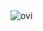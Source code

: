 <img src="https://github-readme-stats.vercel.app/api/top-langs?username=mintychochip&show_icons=true&locale=en&layout=compact&theme=chartreuse-dark" alt="ovi" />
